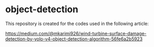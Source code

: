 # object-detection
This repository is created for the codes used in the following article:

https://medium.com/@mkarimi926/wind-turbine-surface-damage-detection-by-yolo-v4-object-detection-algorithm-56fe6a2b5923

